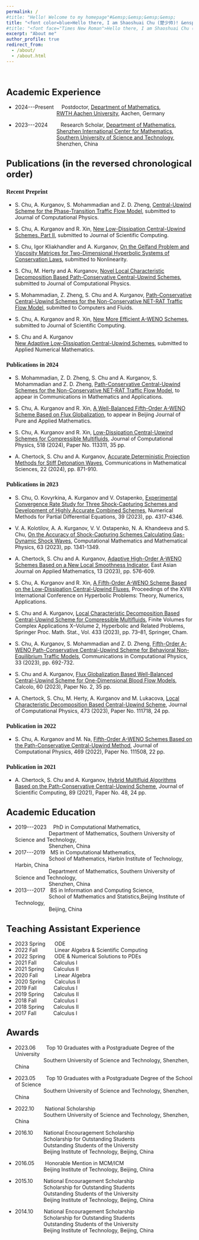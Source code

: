 ```yaml
---
permalink: /
#title: "Hello! Welcome to my homepage"#&emsp;&emsp;&emsp;&emsp;
title: "<font color=blue>Hello there, I am Shaoshuai Chu (楚少帅)! &ensp;Welcome to my homepage!</font>"
#title: "<font face="Times New Roman">Hello there, I am Shaoshuai Chu (楚少帅)! &ensp;Welcome to my homepage!</font>"
excerpt: "About me"
author_profile: true
redirect_from: 
  - /about/
  - /about.html
---
```


&nbsp;
&nbsp;

## <font size="5">Academic Experience</font>

* 2024---Present&emsp;&ensp;Postdoctor, [Department of Mathematics](https://www.igpm.rwth-aachen.de/),   
&emsp;&emsp;&emsp;&emsp;&emsp;&emsp;&ensp;&ensp;&ensp;&ensp;[RWTH Aachen University](https://www.rwth-aachen.de/go/id/a/?lidx=1/), Aachen, Germany

* 2023---2024&emsp;&ensp;&emsp;Research Scholar, [Department of Mathematics](https://math.sustech.edu.cn/?lang=en),   
&emsp;&emsp;&emsp;&emsp;&emsp;&emsp;&ensp;&ensp;&ensp;&ensp;[Shenzhen International Center for Mathematics](https://icm.sustech.edu.cn/?lang=en-us),   
&emsp;&emsp;&emsp;&emsp;&emsp;&emsp;&ensp;&ensp;&ensp;&ensp;[Southern University of Science and Technology](https://www.sustech.edu.cn/en/),   
&emsp;&emsp;&emsp;&emsp;&emsp;&emsp;&ensp;&ensp;&ensp;&ensp;Shenzhen, China


## <font size="5">Publications (in the reversed chronological order)</font>

### <font face="Times New Roman">Recent Preprint</font> 
   * S. Chu, A. Kurganov, S. Mohammadian and Z. D.  Zheng, [Central-Upwind Scheme for the Phase-Transition Traffic Flow Model](./files/CKMZ_PTM.pdf), submitted to Journal of Computational Physics.

   * S. Chu, A. Kurganov and R. Xin, [New Low-Dissipation Central-Upwind Schemes. Part II](./files/CKX_Ustar.pdf), submitted to Journal of Scientific Computing.
   
   * S. Chu, Igor Kliakhandler and A. Kurganov, [On the Gelfand Problem and Viscosity Matrices for Two-Dimensional Hyperbolic Systems of Conservation Laws](./files/Chu_Kliakhandler_Kurganov_Final.pdf), submitted to Nonlinearity.
 
   * S. Chu, M. Herty and A. Kurganov, [Novel Local Characteristic Decomposition Based Path-Conservative Central-Upwind Schemes](./files/CHK.pdf), submitted to Journal of Computational Physics.

  
   * S. Mohammadian, Z. Zheng, S. Chu and A. Kurganov, [Path-Conservative Central-Upwind Schemes for the Non-Conservative NET-RAT Traffic Flow Model](./files/Mohammadian-Zheng-Chu-Kurganov.pdf), submitted to Computers and Fluids.

   * S. Chu, A. Kurganov and R. Xin, [New More Efficient A-WENO Schemes](./files/Chu_Kurganov_Xin_New.pdf), submitted to Journal of Scientific Computing.

   * S. Chu and A. Kurganov   
    [New Adaptive Low-Dissipation Central-Upwind Schemes](./files/Chu-Kurganov_adaptiveLDCU.pdf), submitted to Applied Numerical Mathematics.



### <font face="Times New Roman">Publications in 2024</font> 

  * S. Mohammadian, Z. D.  Zheng, S. Chu and A. Kurganov, S. Mohammadian and Z. D.  Zheng,  [Path-Conservative Central-Upwind Schemes for the Non-Conservative NET-RAT Traffic Flow Model](./files/Chu-Kurganov-Mohammadian-Zheng.pdf), to appear in  Communications in Mathematics and Applications.

   * S. Chu, A. Kurganov and R. Xin, [A Well-Balanced Fifth-Order A-WENO Scheme Based on Flux Globalization](./files/Chu-Kurganov-Xin_WB_AWENO.pdf), to appear in Beijing Journal of Pure and Applied Mathematics.


   * S. Chu, A. Kurganov and R. Xin, [Low-Dissipation Central-Upwind Schemes for Compressible Multifluids](./files/Chu_Kurganov_Xin_Multifluid.pdf), Journal of Computational Physics, 518 (2024), Paper No. 113311, 35 pp.

   * A. Chertock, S. Chu and  A. Kurganov, [Accurate Deterministic Projection Methods for Stiff Detonation Waves](./files/Chertock-Chu-Kurganov.pdf), Communications in Mathematical Sciences, 22 (2024), pp. 871-910.

### <font face="Times New Roman">Publications in 2023</font> 

  * S. Chu, O. Kovyrkina,  A. Kurganov and  V. Ostapenko, [Experimental Convergence Rate Study for Three Shock-Capturing Schemes and Development of Highly Accurate Combined Schemes](./files/Chu-Kovyrkina-Kurganov-Ostapenko.pdf), Numerical Methods for Partial Differential Equations, 39 (2023), pp. 4317-4346.

  * V. A. Kolotilov, A. A. Kurganov, V. V. Ostapenko, N. A. Khandeeva and S. Chu, [On the Accuracy of Shock-Capturing Schemes Calculating Gas-Dynamic Shock Waves](./files/Kolotilov-Kurganov-Ostapenko-Khandeeva-Chu.pdf), Computational Mathematics and Mathematical Physics, 63 (2023), pp. 1341-1349.

  * A. Chertock, S. Chu and A. Kurganov, [Adaptive High-Order A-WENO Schemes Based on a New Local Smoothness Indicator](./files/Chertock-Chu-Kurganov_AWENO.pdf), East Asian Journal on Applied Mathematics, 13 (2023), pp. 576-609.

  * S. Chu, A. Kurganov and R. Xin, [A Fifth-Order A-WENO Scheme Based on the Low-Dissipation Central-Upwind Fluxes](./files/Chu-Kurganov-Xin.pdf), Proceedings of the XVIII International Conference on Hyperbolic Problems: Theory, Numerics, Applications.

 * S. Chu and A. Kurganov, [Local Characteristic Decomposition Based Central-Upwind Scheme for Compressible Multifluids](./files/Chu-Kurganov_multifluid.pdf), Finite Volumes for Complex Applications X–Volume 2, Hyperbolic and Related Problems, Springer Proc. Math. Stat., Vol. 433 (2023), pp. 73–81, Springer, Cham.

  * S. Chu, A. Kurganov, S. Mohammadian and Z. D.  Zheng, [Fifth-Order A-WENO Path-Conservative Central-Upwind Scheme for Behavioral Non-Equilibrium Traffic Models](./files/Chu-Kurganov-Mohammadian-Zheng.pdf), Communications in Computational Physics, 33 (2023), pp. 692-732.

  * S. Chu and A. Kurganov, [Flux Globalization Based Well-Balanced Central-Upwind Scheme for One-Dimensional Blood Flow Models](./files/Chu-Kurganov.pdf), Calcolo, 60 (2023), Paper No. 2, 35 pp.

  * A. Chertock, S. Chu, M. Herty, A. Kurganov and M. Lukacova, [Local Characteristic Decomposition Based Central-Upwind Scheme](./files/Chertock-Chu-Herty-Kurganov-Lukacova.pdf), Journal of Computational Physics, 473 (2023), Paper No. 111718, 24 pp.

### <font face="Times New Roman">Publication in 2022</font> 

  * S. Chu, A. Kurganov and M. Na, [Fifth-Order A-WENO Schemes Based on the Path-Conservative Central-Upwind Method](./files/Chu-Kurganov-Na.pdf), Journal of Computational Physics, 469 (2022), Paper No. 111508, 22 pp.

### <font face="Times New Roman">Publication in 2021</font> 

  * A. Chertock, S. Chu and A. Kurganov, [Hybrid Multifluid Algorithms Based on the Path-Conservative Central-Upwind Scheme](./files/Chertock-Chu-Kurganov_multifluids.pdf), Journal of Scientific Computing, 89 (2021), Paper No. 48, 24 pp.


## <font size="5">Academic Education</font>

* 2019---2023 &emsp;PhD in Computational Mathematics,             
&emsp;&emsp;&emsp;&emsp;&emsp;&emsp;&ensp;Department of Mathematics, Southern University of Science and Technology,     
&emsp;&emsp;&emsp;&emsp;&emsp;&emsp;&ensp;Shenzhen, China
* 2017---2019&emsp;MS in Computational Mathematics,   
&emsp;&emsp;&emsp;&emsp;&emsp;&emsp;&ensp;School of Mathematics, Harbin Institute of Technology, Harbin, China   
&emsp;&emsp;&emsp;&emsp;&emsp;&emsp;&ensp;Department of Mathematics, Southern University of Science and Technology,   
&emsp;&emsp;&emsp;&emsp;&emsp;&emsp;&ensp;Shenzhen, China
* 2013---2017&emsp;BS in Information and Computing Science,   
&emsp;&emsp;&emsp;&emsp;&emsp;&emsp;&ensp;School of Mathematics and Statistics,Beijing Institute of Technology,   
&emsp;&emsp;&emsp;&emsp;&emsp;&emsp;&ensp;Beijing, China


## <font size="5">Teaching Assistant Experience</font>

  * 2023 Spring  &emsp;&ensp;ODE
  * 2022 Fall    &emsp;&emsp;&ensp;&ensp;Linear Algebra & Scientific Computing
  * 2022 Spring  &emsp;&ensp;ODE & Numerical Solutions to PDEs
  * 2021 Fall    &emsp;&emsp;&ensp;&ensp;Calculus I
  * 2021 Spring  &emsp;&ensp;Calculus II
  * 2020 Fall    &emsp;&emsp;&ensp;&ensp;Linear Algebra
  * 2020 Spring  &emsp;&ensp;Calculus II
  * 2019 Fall    &emsp;&emsp;&ensp;&ensp;Calculus I 
  * 2019 Spring  &emsp;&ensp;Calculus II
  * 2018 Fall    &emsp;&emsp;&ensp;&ensp;Calculus I 
  * 2018 Spring  &emsp;&ensp;Calculus II
  * 2017 Fall    &emsp;&emsp;&ensp;&ensp;Calculus I 

## <font size="5">Awards</font>

  * 2023.06 &emsp;&ensp; Top 10 Graduates with a Postgraduate Degree of the University    
  &emsp;&ensp;&emsp;&ensp;&emsp;&ensp;&emsp;Southern University of Science and Technology, Shenzhen, China

  * 2023.05 &emsp;&ensp; Top 10 Graduates with a Postgraduate Degree of the School of Science   
  &emsp;&ensp;&emsp;&ensp;&emsp;&ensp;&emsp;Southern University of Science and Technology, Shenzhen, China

  * 2022.10 &emsp;&ensp; National Scholarship   
  &emsp;&ensp;&emsp;&ensp;&emsp;&ensp;&emsp;Southern University of Science and Technology, Shenzhen, China

  * 2016.10 &emsp;&ensp; National Encouragement Scholarship    
  &emsp;&ensp;&emsp;&ensp;&emsp;&ensp;&emsp;Scholarship for Outstanding Students   
  &emsp;&ensp;&emsp;&ensp;&emsp;&ensp;&emsp;Outstanding Students of the University  
  &emsp;&ensp;&emsp;&ensp;&emsp;&ensp;&emsp;Beijing Institute of Technology, Beijing, China

  * 2016.05 &emsp;&ensp; Honorable Mention in MCM/ICM    
  &emsp;&ensp;&emsp;&ensp;&emsp;&ensp;&emsp;Beijing Institute of Technology, Beijing, China

  * 2015.10 &emsp;&ensp; National Encouragement Scholarship    
  &emsp;&ensp;&emsp;&ensp;&emsp;&ensp;&emsp;Scholarship for Outstanding Students    
  &emsp;&ensp;&emsp;&ensp;&emsp;&ensp;&emsp;Outstanding Students of the University  
  &emsp;&ensp;&emsp;&ensp;&emsp;&ensp;&emsp;Beijing Institute of Technology, Beijing, China

  * 2014.10 &emsp;&ensp; National Encouragement Scholarship    
  &emsp;&ensp;&emsp;&ensp;&emsp;&ensp;&emsp;Scholarship for Outstanding Students   
  &emsp;&ensp;&emsp;&ensp;&emsp;&ensp;&emsp;Outstanding Students of the University  
  &emsp;&ensp;&emsp;&ensp;&emsp;&ensp;&emsp;Beijing Institute of Technology, Beijing, China

&nbsp;
&nbsp;



